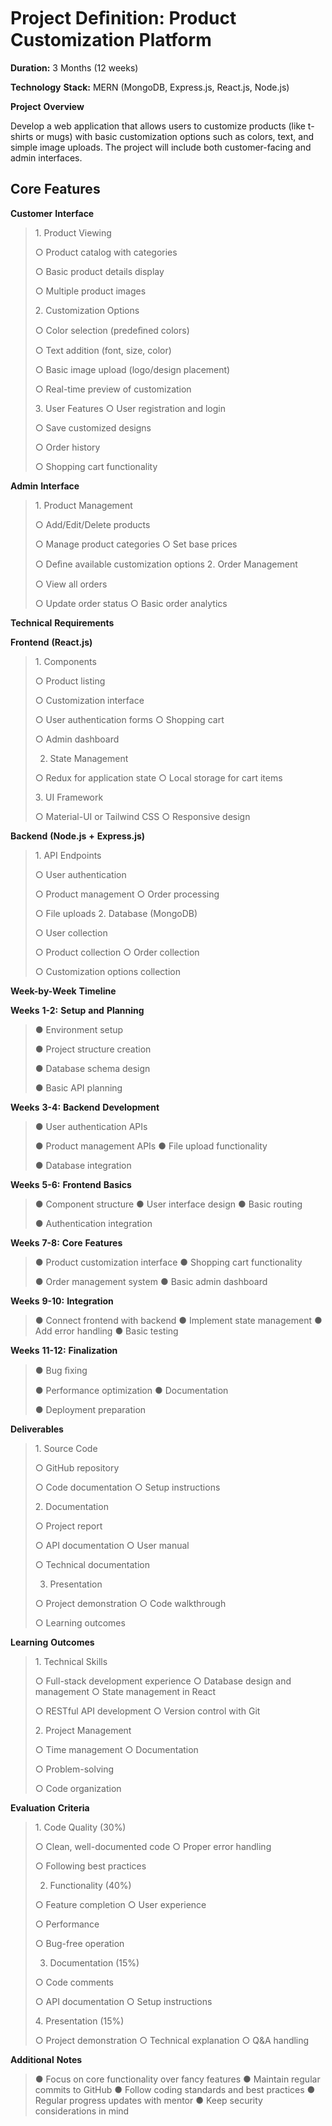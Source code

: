 # Project Deﬁnition: Product Customization Platform

**Duration:** 3 Months (12 weeks)

**Technology** **Stack:** MERN (MongoDB, Express.js, React.js, Node.js)

**Project** **Overview**

Develop a web application that allows users to customize products (like
t-shirts or mugs) with basic customization options such as colors, text,
and simple image uploads. The project will include both customer-facing
and admin interfaces.

## Core Features

**Customer** **Interface**

> 1\. Product Viewing
>
> ○ Product catalog with categories
>
> ○ Basic product details display
>
> ○ Multiple product images
>
> 2\. Customization Options
>
> ○ Color selection (predeﬁned colors)
>
> ○ Text addition (font, size, color)
>
> ○ Basic image upload (logo/design placement)
>
> ○ Real-time preview of customization
>
> 3\. User Features
> ○ User registration and login
>
> ○ Save customized designs
>
> ○ Order history
>
> ○ Shopping cart functionality

**Admin** **Interface**

> 1\. Product Management
>
> ○ Add/Edit/Delete products
>
> ○ Manage product categories ○ Set base prices
>
> ○ Deﬁne available customization options 2. Order Management
>
> ○ View all orders
>
> ○ Update order status ○ Basic order analytics

**Technical** **Requirements**

**Frontend** **(React.js)**

> 1\. Components
>
> ○ Product listing
>
> ○ Customization interface
>
> ○ User authentication forms ○ Shopping cart
>
> ○ Admin dashboard
>
> 2. State Management
>
> ○ Redux for application state ○ Local storage for cart items
>
> 3\. UI Framework
>
> ○ Material-UI or Tailwind CSS ○ Responsive design

**Backend** **(Node.js** **+** **Express.js)**

> 1\. API Endpoints
>
> ○ User authentication
>
> ○ Product management ○ Order processing
>
> ○ File uploads 2. Database (MongoDB)
>
> ○ User collection
>
> ○ Product collection ○ Order collection
>
> ○ Customization options collection

**Week-by-Week** **Timeline**

**Weeks** **1-2:** **Setup** **and** **Planning**

> ● Environment setup
>
> ● Project structure creation
>
> ● Database schema design
>
> ● Basic API planning

**Weeks** **3-4:** **Backend** **Development**

> ● User authentication APIs
>
> ● Product management APIs ● File upload functionality
>
> ● Database integration

**Weeks** **5-6:** **Frontend** **Basics**

> ● Component structure ● User interface design ● Basic routing
>
> ● Authentication integration

**Weeks** **7-8:** **Core** **Features**

> ● Product customization interface ● Shopping cart functionality
>
> ● Order management system ● Basic admin dashboard

**Weeks** **9-10:** **Integration**

> ● Connect frontend with backend
> ● Implement state management
> ● Add error handling
> ● Basic testing

**Weeks** **11-12:** **Finalization**

> ● Bug ﬁxing
>
> ● Performance optimization ● Documentation
>
> ● Deployment preparation

**Deliverables**

> 1\. Source Code
>
> ○ GitHub repository
>
> ○ Code documentation ○ Setup instructions
>
> 2\. Documentation
>
> ○ Project report
>
> ○ API documentation ○ User manual
>
> ○ Technical documentation
>
> 3. Presentation
>
> ○ Project demonstration ○ Code walkthrough
>
> ○ Learning outcomes

**Learning** **Outcomes**

> 1\. Technical Skills
>
> ○ Full-stack development experience ○ Database design and management ○
> State management in React
>
> ○ RESTful API development ○ Version control with Git
>
> 2\. Project Management
>
> ○ Time management ○ Documentation
>
> ○ Problem-solving
>
> ○ Code organization

**Evaluation** **Criteria**

> 1\. Code Quality (30%)
>
> ○ Clean, well-documented code ○ Proper error handling
>
> ○ Following best practices
>
> 2. Functionality (40%)
>
> ○ Feature completion ○ User experience
>
> ○ Performance
>
> ○ Bug-free operation
>
> 3. Documentation (15%)
>
> ○ Code comments
>
> ○ API documentation ○ Setup instructions
>
> 4\. Presentation (15%)
>
> ○ Project demonstration ○ Technical explanation ○ Q&A handling

**Additional** **Notes**

> ● Focus on core functionality over fancy features
> ● Maintain regular commits to GitHub
> ● Follow coding standards and best practices
> ● Regular progress updates with mentor
> ● Keep security considerations in mind
